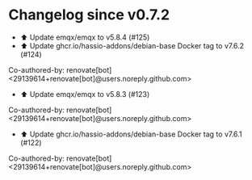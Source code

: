 # Changelog since v0.7.2
- ⬆️ Update emqx/emqx to v5.8.4 (#125) 
- ⬆️ Update ghcr.io/hassio-addons/debian-base Docker tag to v7.6.2 (#124)

Co-authored-by: renovate[bot] <29139614+renovate[bot]@users.noreply.github.com> 
- ⬆️ Update emqx/emqx to v5.8.3 (#123)

Co-authored-by: renovate[bot] <29139614+renovate[bot]@users.noreply.github.com> 
- ⬆️ Update ghcr.io/hassio-addons/debian-base Docker tag to v7.6.1 (#122)

Co-authored-by: renovate[bot] <29139614+renovate[bot]@users.noreply.github.com> 
